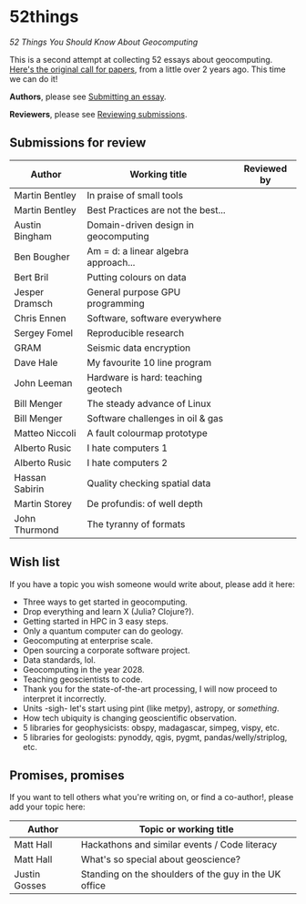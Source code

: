 # 52things
_52 Things You Should Know About Geocomputing_

This is a second attempt at collecting 52 essays about geocomputing. [Here's the original call for papers](https://agilescientific.com/blog/2014/12/29/geocomputing-call-for-papers), from a little over 2 years ago. This time we can do it!

**Authors**, please see [Submitting an essay](Submitting_an_essay.md).

**Reviewers**, please see [Reviewing submissions](Reviewing_submissions.md).


## Submissions for review

| Author           | Working title                       | Reviewed by |
| ---------------- | ----------------------------------- | ----------- |
| Martin Bentley   | In praise of small tools            |             |
| Martin Bentley   | Best Practices are not the best...  |             |
| Austin Bingham   | Domain-driven design in geocomputing|             |
| Ben Bougher      | Am = d: a linear algebra approach...|             |
| Bert Bril        | Putting colours on data             |             |
| Jesper Dramsch   | General purpose GPU programming     |             |
| Chris Ennen      | Software, software everywhere       |             |
| Sergey Fomel     | Reproducible research               |             |
| GRAM             | Seismic data encryption             |             |
| Dave Hale        | My favourite 10 line program        |             |
| John Leeman      | Hardware is hard: teaching geotech  |             |
| Bill Menger      | The steady advance of Linux         |             |
| Bill Menger      | Software challenges in oil & gas    |             |
| Matteo Niccoli   | A fault colourmap prototype         |             |
| Alberto Rusic    | I hate computers 1                  |             |
| Alberto Rusic    | I hate computers 2                  |             |
| Hassan Sabirin   | Quality checking spatial data       |             |
| Martin Storey    | De profundis: of well depth         |             |
| John Thurmond    | The tyranny of formats              |             |

## Wish list

If you have a topic you wish someone would write about, please add it here:

- Three ways to get started in geocomputing.
- Drop everything and learn X (Julia? Clojure?).
- Getting started in HPC in 3 easy steps.
- Only a quantum computer can do geology.
- Geocomputing at enterprise scale.
- Open sourcing a corporate software project.
- Data standards, lol.
- Geocomputing in the year 2028.
- Teaching geoscientists to code.
- Thank you for the state-of-the-art processing, I will now proceed to interpret it incorrectly.
- Units -sigh- let's start using pint (like metpy), astropy, or _something_.
- How tech ubiquity is changing geoscientific observation.
- 5 libraries for geophysicists: obspy, madagascar, simpeg, vispy, etc.
- 5 libraries for geologists: pynoddy, qgis, pygmt, pandas/welly/striplog, etc.


## Promises, promises

If you want to tell others what you're writing on, or find a co-author!, please add your topic here:

| Author           | Topic or working title                            |
| ---------------- | ------------------------------------------------- |
| Matt Hall        | Hackathons and similar events / Code literacy     |
| Matt Hall        | What's so special about geoscience?               |
| Justin Gosses    | Standing on the shoulders of the guy in the UK office|
